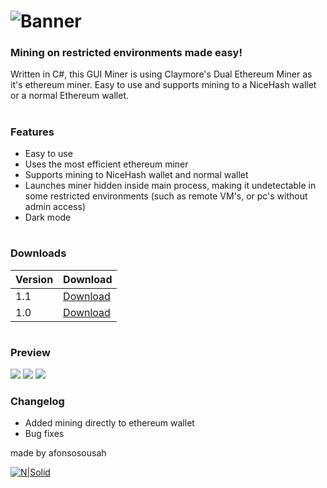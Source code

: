 # 
# ![Banner](https://i.imgur.com/r8nVReP.png)


### Mining on restricted environments made easy!
Written in C#, this GUI Miner is using Claymore's Dual Ethereum Miner as it's ethereum miner. Easy to use and supports mining to a NiceHash wallet or a normal Ethereum wallet.
#
### Features
- Easy to use
- Uses the most efficient ethereum miner
- Supports mining to NiceHash wallet and normal wallet
- Launches miner hidden inside main process, making it undetectable in some restricted environments (such as remote VM's, or pc's without admin access)
- Dark mode
#
### Downloads

| Version | Download |
| ------ | ------ |
| 1.1 | [Download][1.1] |
| 1.0| [Download][1.0] |
#
### Preview
![](https://r.8b.io/192949/images/background1-h_kgclp35n.jpg)
![](https://r.8b.io/192949/images/background2-h_kgcm3b2i.jpg)
![](https://r.8b.io/192949/images/background3-h_kgcm3ips.jpg)
### Changelog

- Added mining directly to ethereum wallet
- Bug fixes

made by afonsosousah

[![N|Solid](/docs/afonso1234logo_trans100x100.gif)](https://www.afonsosousah.xyz)


   [1.1]: <https://github.com/afonsosousah/ghostnicehash/releases/download/1.1/GhostNicehash.exe>
   [1.0]: <https://github.com/afonsosousah/ghostnicehash/releases/download/1.0/GhostNicehash.exe>

